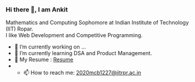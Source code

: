 ### Hi there 👋, I am Ankit 

Mathematics and Computing Sophomore at Indian Institute of Technology (IIT) Ropar.
<br>
I like Web Development and Competitive Programming. 


<!--
**ankitIITRPR/ankitIITRPR** is a ✨ _special_ ✨ repository because its `README.md` (this file) appears on your GitHub profile.

Here are some ideas to get you started:
-->

- 🔭 I’m currently working on ...
- 🌱 I’m currently learning DSA and Product Management.
- 💬 My Resume : [Resume](https://drive.google.com/file/d/1r2xkrQRKTNhtpubxmObS94qlzpjZ6d2O/view?usp=sharing)
- - 📫 How to reach me: 2020mcb1227@iitrpr.ac.in
<!-- 👯 I’m looking to collaborate on ...
- 🤔 I’m looking for help with ...
- 💬 Ask me about ...
- 📫 How to reach me: 2020mcb1227@iitrpr.ac.in
- 😄 Pronouns: ...
- ⚡ Fun fact: ...
-->

